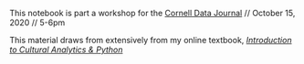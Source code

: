This notebook is part a workshop for the [Cornell Data Journal](https://www.facebook.com/cornelldatajournal/) // October 15, 2020 // 5-6pm

This material draws from extensively from my online textbook, [*Introduction to Cultural Analytics & Python*](https://melaniewalsh.github.io/Intro-Cultural-Analytics/welcome.html)